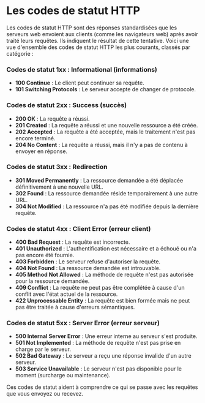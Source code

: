 # Les codes de statut HTTP

Les codes de statut HTTP sont des réponses standardisées que les serveurs web envoient aux clients (comme les navigateurs web) après avoir traité leurs requêtes. Ils indiquent le résultat de cette tentative. Voici une vue d'ensemble des codes de statut HTTP les plus courants, classés par catégorie :

### Codes de statut 1xx : Informational (informations)

- **100 Continue** : Le client peut continuer sa requête.
- **101 Switching Protocols** : Le serveur accepte de changer de protocole.

### Codes de statut 2xx : Success (succès)

- **200 OK** : La requête a réussi.
- **201 Created** : La requête a réussi et une nouvelle ressource a été créée.
- **202 Accepted** : La requête a été acceptée, mais le traitement n'est pas encore terminé.
- **204 No Content** : La requête a réussi, mais il n'y a pas de contenu à envoyer en réponse.

### Codes de statut 3xx : Redirection

- **301 Moved Permanently** : La ressource demandée a été déplacée définitivement à une nouvelle URL.
- **302 Found** : La ressource demandée réside temporairement à une autre URL.
- **304 Not Modified** : La ressource n'a pas été modifiée depuis la dernière requête.

### Codes de statut 4xx : Client Error (erreur client)

- **400 Bad Request** : La requête est incorrecte.
- **401 Unauthorized** : L'authentification est nécessaire et a échoué ou n'a pas encore été fournie.
- **403 Forbidden** : Le serveur refuse d'autoriser la requête.
- **404 Not Found** : La ressource demandée est introuvable.
- **405 Method Not Allowed** : La méthode de requête n'est pas autorisée pour la ressource demandée.
- **409 Conflict** : La requête ne peut pas être complétée à cause d'un conflit avec l'état actuel de la ressource.
- **422 Unprocessable Entity** : La requête est bien formée mais ne peut pas être traitée à cause d'erreurs sémantiques.

### Codes de statut 5xx : Server Error (erreur serveur)

- **500 Internal Server Error** : Une erreur interne au serveur s'est produite.
- **501 Not Implemented** : La méthode de requête n'est pas prise en charge par le serveur.
- **502 Bad Gateway** : Le serveur a reçu une réponse invalide d'un autre serveur.
- **503 Service Unavailable** : Le serveur n'est pas disponible pour le moment (surcharge ou maintenance).

Ces codes de statut aident à comprendre ce qui se passe avec les requêtes que vous envoyez ou recevez.
